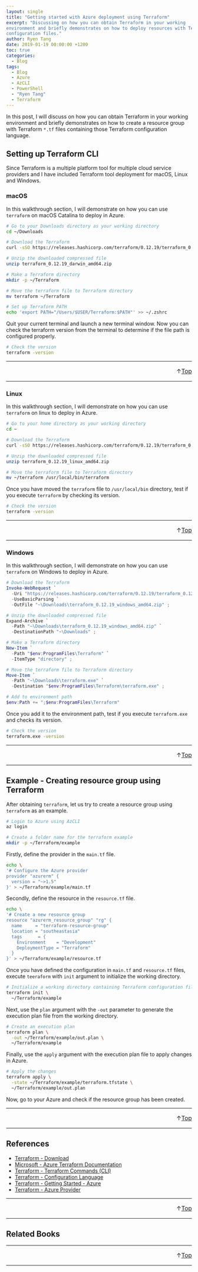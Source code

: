 ```yaml
---
layout: single
title: "Getting started with Azure deployment using Terraform"
excerpt: "Discussing on how you can obtain Terraform in your working
environment and briefly demonstrates on how to deploy resources with Terraform
configuration files."
author: Ryen Tang
date: 2019-01-19 00:00:00 +1200
toc: true
categories: 
  - Blog
tags:
  - Blog
  - Azure
  - AzCLI
  - PowerShell
  - "Ryen Tang"
  - Terraform
---
```


In this post, I will discuss on how you can obtain Terraform in your working
environment and briefly demonstrates on how to create a resource group with
Terraform `*.tf` files containing those Terraform configuration language.

## Setting up Terraform CLI

Since Terraform is a multiple platform tool for multiple cloud service
providers and I have included Terraform tool deployment for macOS, Linux and
Windows.

### macOS

In this walkthrough section, I will demonstrate on how you can use `terraform`
on macOS Catalina to deploy in Azure.

```sh
# Go to your Downloads directory as your working directory
cd ~/Downloads

# Download the Terraform
curl -sSO https://releases.hashicorp.com/terraform/0.12.19/terraform_0.12.19_darwin_amd64.zip

# Unzip the downloaded compressed file
unzip terraform_0.12.19_darwin_amd64.zip

# Make a Terraform directory
mkdir -p ~/Terraform

# Move the terraform file to Terraform directory
mv terraform ~/Terraform

# Set up Terraform PATH
echo 'export PATH="/Users/$USER/Terraform:$PATH"' >> ~/.zshrc
```

Quit your current terminal and launch a new terminal window. Now you can check
the terraform version from the terminal to determine if the file path is
configured properly.

```sh
# Check the version
terraform -version
```

<hr style='margin-top: 0.5em; margin-bottom: 0em; border-top: 1px solid #eaeaea'>
<p style='font-size: 16px; vertical-align: top; text-align: right;'>↑<a href='#top'>Top</a></p>

<!-- kiazhi.github.io - In-Article - Text & Image Advertisement -->
<ins class="adsbygoogle"
     style="display:block; text-align:center;"
     data-ad-layout="in-article"
     data-ad-format="fluid"
     data-ad-client="ca-pub-8419393181202253"
     data-ad-slot="9347590764"></ins>
<script>
     (adsbygoogle = window.adsbygoogle || []).push({});
</script>

<hr style='margin-top: 0.5em; margin-bottom: 0em; border-top: 1px solid #eaeaea'>

### Linux

In this walkthrough section, I will demonstrate on how you can use `terraform`
on linux to deploy in Azure.

```sh
# Go to your home directory as your working directory
cd ~

# Download the Terraform
curl -sSO https://releases.hashicorp.com/terraform/0.12.19/terraform_0.12.19_linux_amd64.zip

# Unzip the downloaded compressed file
unzip terraform_0.12.19_linux_amd64.zip

# Move the terraform file to Terraform directory
mv ~/terraform /usr/local/bin/terraform
```

Once you have moved the `terraform` file to `/usr/local/bin` directory, test if
you execute `terraform` by checking its version.

```sh
# Check the version
terraform -version
```

<hr style='margin-top: 0.5em; margin-bottom: 0em; border-top: 1px solid #eaeaea'>
<p style='font-size: 16px; vertical-align: top; text-align: right;'>↑<a href='#top'>Top</a></p>

<!-- kiazhi.github.io - In-Article - Text & Image Advertisement -->
<ins class="adsbygoogle"
     style="display:block; text-align:center;"
     data-ad-layout="in-article"
     data-ad-format="fluid"
     data-ad-client="ca-pub-8419393181202253"
     data-ad-slot="9347590764"></ins>
<script>
     (adsbygoogle = window.adsbygoogle || []).push({});
</script>

<hr style='margin-top: 0.5em; margin-bottom: 0em; border-top: 1px solid #eaeaea'>

### Windows

In this walkthrough section, I will demonstrate on how you can use `terraform`
on Windows to deploy in Azure.

```powershell
# Download the Terraform
Invoke-WebRequest `
  -Uri "https://releases.hashicorp.com/terraform/0.12.19/terraform_0.12.19_windows_amd64.zip" `
  -UseBasicParsing `
  -OutFile "~\Downloads\terraform_0.12.19_windows_amd64.zip" ;

# Unzip the downloaded compressed file
Expand-Archive `
  -Path "~\Downloads\terraform_0.12.19_windows_amd64.zip" `
  -DestinationPath "~\Downloads" ;

# Make a Terraform directory
New-Item `
  -Path "$env:ProgramFiles\Terraform" `
  -ItemType "directory" ;

# Move the terraform file to Terraform directory
Move-Item `
  -Path "~\Downloads\terraform.exe" `
  -Destination "$env:ProgramFiles\Terraform\terraform.exe" ;

# Add to environment path
$env:Path += ";$env:ProgramFiles\Terraform"
```

Once you add it to the environment path, test if you execute `terraform.exe`
and checks its version.

```sh
# Check the version
terraform.exe -version
```

<hr style='margin-top: 0.5em; margin-bottom: 0em; border-top: 1px solid #eaeaea'>
<p style='font-size: 16px; vertical-align: top; text-align: right;'>↑<a href='#top'>Top</a></p>

<!-- kiazhi.github.io - In-Article - Text & Image Advertisement -->
<ins class="adsbygoogle"
     style="display:block; text-align:center;"
     data-ad-layout="in-article"
     data-ad-format="fluid"
     data-ad-client="ca-pub-8419393181202253"
     data-ad-slot="9347590764"></ins>
<script>
     (adsbygoogle = window.adsbygoogle || []).push({});
</script>

<hr style='margin-top: 0.5em; margin-bottom: 0em; border-top: 1px solid #eaeaea'>

## Example - Creating resource group using Terraform

After obtaining `terraform`, let us try to create a resource group using
`terraform` as an example.

```sh
# Login to Azure using AzCLI
az login

# Create a folder name for the terraform example
mkdir -p ~/Terraform/example
```

Firstly, define the provider in the `main.tf` file.

```sh
echo \
'# Configure the Azure provider
provider "azurerm" {
  version = "~>1.5"
}' > ~/Terraform/example/main.tf
```

Secondly, define the resource in the `resource.tf` file.

```sh
echo \
'# Create a new resource group
resource "azurerm_resource_group" "rg" {
  name     = "terraform-resource-group"
  location = "southeastasia"
  tags      = {
    Environment    = "Development"
    DeploymentType = "Terraform"
  }
}' > ~/Terraform/example/resource.tf
```

Once you have defined the configuration in `main.tf` and `resource.tf` files,
execute `teeraform` with `init` argument to initialize the working directory.

```sh
# Initialize a working directory containing Terraform configuration files
terraform init \
  ~/Terraform/example
```

Next, use the `plan` argument with the `-out` parameter to generate the
execution plan file from the working directory.

```sh
# Create an execution plan
terraform plan \
  -out ~/Terraform/example/out.plan \
  ~/Terraform/example
```

Finally, use the `apply` argument with the execution plan file to apply
changes in Azure.

```sh
# Apply the changes
terraform apply \
  -state ~/Terraform/example/terraform.tfstate \
  ~/Terraform/example/out.plan
```

Now, go to your Azure and check if the resource group has been created.

<hr style='margin-top: 0.5em; margin-bottom: 0em; border-top: 1px solid #eaeaea'>
<p style='font-size: 16px; vertical-align: top; text-align: right;'>↑<a href='#top'>Top</a></p>

<!-- kiazhi.github.io - In-Article - Text & Image Advertisement -->
<ins class="adsbygoogle"
     style="display:block; text-align:center;"
     data-ad-layout="in-article"
     data-ad-format="fluid"
     data-ad-client="ca-pub-8419393181202253"
     data-ad-slot="9347590764"></ins>
<script>
     (adsbygoogle = window.adsbygoogle || []).push({});
</script>

<hr style='margin-top: 0.5em; margin-bottom: 0em; border-top: 1px solid #eaeaea'>

## References

- [Terraform - Download](https://www.terraform.io/downloads.html)
- [Microsoft - Azure Terraform Documentation](https://docs.microsoft.com/en-us/azure/terraform/)
- [Terraform - Terraform Commands (CLI)](https://www.terraform.io/docs/commands/index.html)
- [Terraform - Configuration Language](https://www.terraform.io/docs/configuration/index.html)
- [Terraform - Getting Started - Azure](https://learn.hashicorp.com/terraform/azure/intro_az)
- [Terraform - Azure Provider](https://www.terraform.io/docs/providers/azurerm/index.html)

<hr style='margin-top: 0.5em; margin-bottom: 0em; border-top: 1px solid #eaeaea'>
<p style='font-size: 16px; vertical-align: top; text-align: right;'>↑<a href='#top'>Top</a></p>

<!-- kiazhi.github.io - In-Article - Text & Image Advertisement -->
<ins class="adsbygoogle"
     style="display:block; text-align:center;"
     data-ad-layout="in-article"
     data-ad-format="fluid"
     data-ad-client="ca-pub-8419393181202253"
     data-ad-slot="9347590764"></ins>
<script>
     (adsbygoogle = window.adsbygoogle || []).push({});
</script>

<hr style='margin-top: 0.5em; margin-bottom: 0em; border-top: 1px solid #eaeaea'>

## Related Books

<div id="amzn-assoc-ad-f3a340a5-ce4d-4b4c-b409-c4c202ba7ffe"></div><script async src="//z-na.amazon-adsystem.com/widgets/onejs?MarketPlace=US&adInstanceId=f3a340a5-ce4d-4b4c-b409-c4c202ba7ffe"></script>

<hr style='margin-top: 0.5em; margin-bottom: 0em; border-top: 1px solid #eaeaea'>
<p style='font-size: 16px; vertical-align: top; text-align: right;'>↑<a href='#top'>Top</a></p>

<!-- kiazhi.github.io - In-Article - Text & Image Advertisement -->
<ins class="adsbygoogle"
     style="display:block; text-align:center;"
     data-ad-layout="in-article"
     data-ad-format="fluid"
     data-ad-client="ca-pub-8419393181202253"
     data-ad-slot="9347590764"></ins>
<script>
     (adsbygoogle = window.adsbygoogle || []).push({});
</script>

<hr style='margin-top: 0.5em; margin-bottom: 0em; border-top: 1px solid #eaeaea'>
